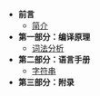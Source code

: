 <!-- docs/_sidebar.md -->

* **前言**
  * [简介](/README.md)
* **第一部分：编译原理**
  * [词法分析](zh-cn/compiler/lexical-analysis.md)
* **第二部分：语言手册**
  * [字符串](zh-cn/manual/grammar.md)
* **第三部分：附录**
